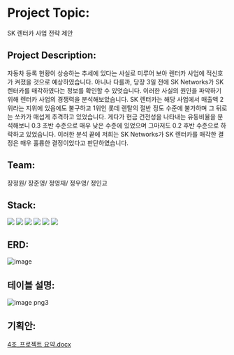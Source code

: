 # Project Topic: 
SK 렌터카 사업 전략 제안


## Project Description: 

자동차 등록 현황이 상승하는 추세에 있다는 사실로 미루어 보아 렌터카 사업에 적신호가 켜졌을 것으로 예상하였습니다. 아니나 다를까,  당장 3일 전에 SK Networks가 SK 렌터카를 매각하였다는 정보를 확인할 수 있엇습니다. 이러한 사실의 원인을 파악하기 위해 렌터카 사업의 경쟁력을 분석해보았습니다. SK 렌터카는 해당 사업에서 매출액 2위라는 지위에 있음에도 불구하고 1위인 롯데 렌탈의 절반 정도 수준에 불가하며 그 뒤로는 쏘카가 매섭게 추격하고 있었습니다. 게다가 현금 건전성을 나타내는 유동비율을 분석해보니 0.3 초반 수준으로 매우 낮은 수준에 있었으며 그마저도 0.2 후반 수준으로 하락하고 있었습니다. 이러한 분석 끝에 저희는 SK Networks가 SK 렌터카를 매각한 결정은 매우 훌륭한 결정이었다고 판단하였습니다.

## Team: 
장정원/ 장준영/ 정영재/ 정우영/ 정인교

## Stack: 
<img src="https://img.shields.io/badge/Python-blue?style=flat&logo=Python&logoColor=white"/> <img src="https://img.shields.io/badge/MySQL-blue?style=flat&logo=MySQL&logoColor=white"/> <img src="https://img.shields.io/badge/Streamlit-red?style=flat&logo=Streamlit&logoColor=white"/> <img src="https://img.shields.io/badge/VisualStudioCode-blue?style=flat&logo=VisualStudioCode&logoColor=white"/>
<img src="https://img.shields.io/badge/Discord-blue?style=flat&logo=Discord&logoColor=white"/> <img src="https://img.shields.io/badge/GitHub-green?style=flat&logo=GitHub&logoColor=white"/>

## ERD:
![image](https://github.com/SKNETWORKS-FAMILY-AICAMP/SKN02-1st-4Team/assets/169422963/5906d3b4-c0bf-4a52-bb71-6c795b3de349)

## 테이블 설명:
![image png3](https://github.com/SKNETWORKS-FAMILY-AICAMP/SKN02-1st-4Team/assets/169422963/e1c61130-c58a-4fa2-a005-fe3bc5aaf6f5)

## 기획안:

[4조_프로젝트 요약.docx](https://github.com/user-attachments/files/15543198/4._.docx)

